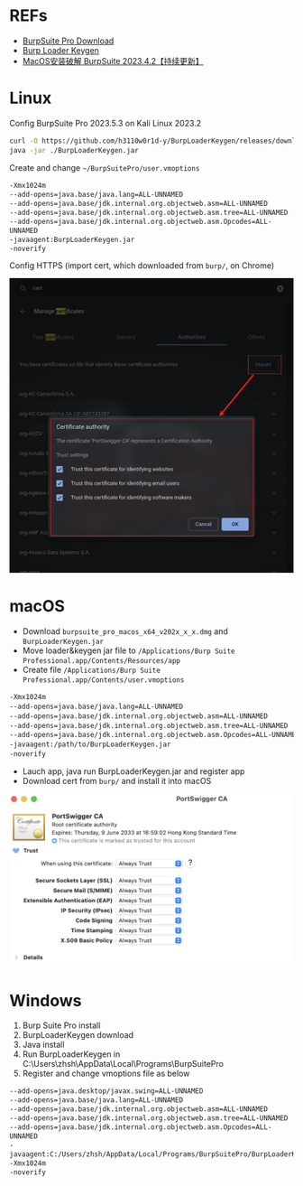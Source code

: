 # REFs

- [BurpSuite Pro Download](https://portswigger.net/burp/releases)
- [Burp Loader Keygen](https://github.com/h3110w0r1d-y/BurpLoaderKeygen)
- [MacOS安装破解 BurpSuite 2023.4.2【持续更新】](https://www.lzskyline.com/index.php/archives/121/)

# Linux

Config BurpSuite Pro 2023.5.3 on Kali Linux 2023.2

```bash
curl -O https://github.com/h3110w0r1d-y/BurpLoaderKeygen/releases/download/1.14/BurpLoaderKeygen.jar
java -jar ./BurpLoaderKeygen.jar
```

Create and change `~/BurpSuitePro/user.vmoptions`
```
-Xmx1024m
--add-opens=java.base/java.lang=ALL-UNNAMED
--add-opens=java.base/jdk.internal.org.objectweb.asm=ALL-UNNAMED
--add-opens=java.base/jdk.internal.org.objectweb.asm.tree=ALL-UNNAMED
--add-opens=java.base/jdk.internal.org.objectweb.asm.Opcodes=ALL-UNNAMED
-javaagent:BurpLoaderKeygen.jar
-noverify
```

Config HTTPS (import cert, which downloaded from `burp/`, on Chrome)

![import cert](./.img-BurpSuitePro/1.png)

# macOS

- Download `burpsuite_pro_macos_x64_v202x_x_x.dmg` and `BurpLoaderKeygen.jar`
- Move loader&keygen jar file to `/Applications/Burp Suite Professional.app/Contents/Resources/app`
- Create file `/Applications/Burp Suite Professional.app/Contents/user.vmoptions`
```bash
-Xmx1024m
--add-opens=java.base/java.lang=ALL-UNNAMED
--add-opens=java.base/jdk.internal.org.objectweb.asm=ALL-UNNAMED
--add-opens=java.base/jdk.internal.org.objectweb.asm.tree=ALL-UNNAMED
--add-opens=java.base/jdk.internal.org.objectweb.asm.Opcodes=ALL-UNNAMED
-javaagent:/path/to/BurpLoaderKeygen.jar
-noverify
```
- Lauch app, java run BurpLoaderKeygen.jar and register app
- Download cert from `burp/` and install it into macOS

![import cert](./.img-BurpSuitePro/2.png)

# Windows

1. Burp Suite Pro install
2. BurpLoaderKeygen download
3. Java install
4. Run BurpLoaderKeygen in C:\Users\zhsh\AppData\Local\Programs\BurpSuitePro
5. Register and change vmoptions file as below

```
--add-opens=java.desktop/javax.swing=ALL-UNNAMED
--add-opens=java.base/java.lang=ALL-UNNAMED
--add-opens=java.base/jdk.internal.org.objectweb.asm=ALL-UNNAMED
--add-opens=java.base/jdk.internal.org.objectweb.asm.tree=ALL-UNNAMED
--add-opens=java.base/jdk.internal.org.objectweb.asm.Opcodes=ALL-UNNAMED
-javaagent:C:/Users/zhsh/AppData/Local/Programs/BurpSuitePro/BurpLoaderKeygen.jar
-Xmx1024m
-noverify
```